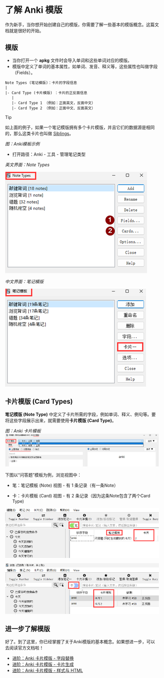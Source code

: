 # 了解 Anki 模版

作为新手，当你想开始创建自己的模版，你需要了解一些基本的模版概念。这篇文档就是很好的开始。

## 模版
- 当你打开一个 **apkg** 文件时会导入单词和这些单词对应的模版。
- 模版中定义了单词的基本属性，如单词、发音、释义等，这些属性也叫做字段（Fields）。

```
Note Types (笔记模版)：卡片的字段信息
|
|- Card Type (卡片模版) ：卡片的正反面信息
   |
   |- Card Type 1 （例如：正面英文，反面中文）
   |- Card Type 2 （例如：正面中文、反面英文）
```

> [!TIP]
> 如上面的例子，如果一个笔记模版拥有多个卡片模版，并且它们的数据源是相同的，那么这类卡片也叫做 [Siblings](https://docs.ankiweb.net/studying.html#siblings-and-burying)。

*图：Anki模板示例*

- 打开路径：Anki - 工具 - 管理笔记类型

_英文界面：Note Types_

![](/res/note_types.png)

_中文界面：笔记模版_

![](/res/note_types_cn.png)



## 卡片模版 (Card Types)

**笔记模版 (Note Type)** 中定义了卡片所需的字段，例如单词、释义、例句等。要将这些字段展示出来，就需要使用**卡片模版 (Card Type)**。

*图：Anki 卡片模板*
![](/res/anki_card.png)


下图以“问答题”模板为例，浏览视图中：

* 笔：笔记模板 (Note) 视图 - 有 1 条记录（有一条Note）

* 卡：卡片模板 (Card) 视图 - 有 2 条记录（因为这条Note包含了两个Card Type)

![](/res/anki_browse_note.png)

![](/res/anki_browse_card.png)

## 进一步了解模版

好了。到了这里，你已经掌握了关于Anki模版的基本概念。如果想进一步，可以去阅读官方文档啦！

* [进阶：Anki 卡片模版 - 字段替换](https://open-spaced-repetition.github.io/anki-manual-zh-CN/templates/fields.html)
* [进阶：Anki 卡片模版 - 卡片生成](https://open-spaced-repetition.github.io/anki-manual-zh-CN/templates/generation.html)
* [进阶：Anki 卡片模版 - 样式与 HTML](https://open-spaced-repetition.github.io/anki-manual-zh-CN/templates/styling.html)